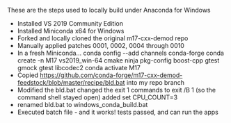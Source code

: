 These are the steps used to locally build under Anaconda for Windows

- Installed VS 2019 Community Edition
- Installed Miniconda x64 for Windows
- Forked and locally cloned the original m17-cxx-demod repo
- Manually applied patches 0001, 0002, 0004 through 0010
- In a fresh Miniconda...
    conda config --add channels conda-forge
    conda create -n M17 vs2019_win-64 cmake ninja pkg-config boost-cpp gtest gmock gtest libcodec2
    conda activate M17
- Copied https://github.com/conda-forge/m17-cxx-demod-feedstock/blob/master/recipe/bld.bat into my repo branch
- Modified the bld.bat
    changed the exit 1 commands to exit /B 1 (so the command shell stayed open)
    added set CPU_COUNT=3
- renamed bld.bat to windows_conda_build.bat
- Executed batch file - and it works! tests passed, and can run the apps

